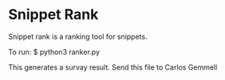 # Snippet Rank
Snippet rank is a ranking tool for snippets.

To run:
$ python3 ranker.py


This generates a survay result.
Send this file to Carlos Gemmell